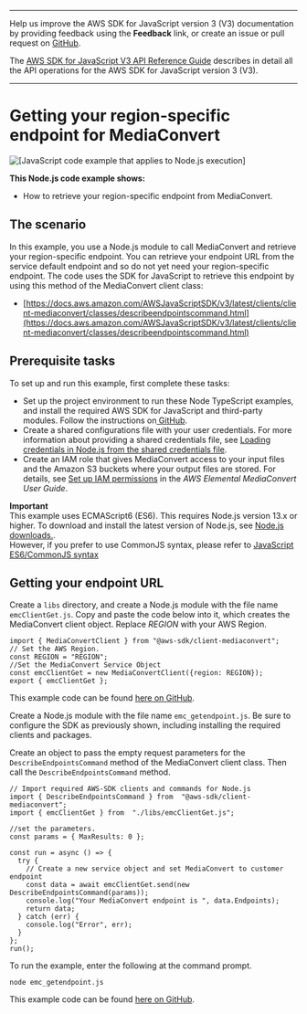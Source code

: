 --------

Help us improve the AWS SDK for JavaScript version 3 \(V3\) documentation by providing feedback using the **Feedback** link, or create an issue or pull request on [GitHub](https://github.com/awsdocs/aws-sdk-for-javascript-v3)\.

 The [AWS SDK for JavaScript V3 API Reference Guide](https://docs.aws.amazon.com/AWSJavaScriptSDK/v3/latest/index.html) describes in detail all the API operations for the AWS SDK for JavaScript version 3 \(V3\)\.

--------

# Getting your region\-specific endpoint for MediaConvert<a name="emc-examples-getendpoint"></a>

![\[JavaScript code example that applies to Node.js execution\]](http://docs.aws.amazon.com/sdk-for-javascript/v3/developer-guide/images/nodeicon.png)

**This Node\.js code example shows:**
+ How to retrieve your region\-specific endpoint from MediaConvert\.

## The scenario<a name="emc-example-getendpoint-scenario"></a>

In this example, you use a Node\.js module to call MediaConvert and retrieve your region\-specific endpoint\. You can retrieve your endpoint URL from the service default endpoint and so do not yet need your region\-specific endpoint\. The code uses the SDK for JavaScript to retrieve this endpoint by using this method of the MediaConvert client class:
+ [https://docs.aws.amazon.com/AWSJavaScriptSDK/v3/latest/clients/client-mediaconvert/classes/describeendpointscommand.html](https://docs.aws.amazon.com/AWSJavaScriptSDK/v3/latest/clients/client-mediaconvert/classes/describeendpointscommand.html)

## Prerequisite tasks<a name="emc-example-getendpoint-prerequisites"></a>

To set up and run this example, first complete these tasks:
+ Set up the project environment to run these Node TypeScript examples, and install the required AWS SDK for JavaScript and third\-party modules\. Follow the instructions on[ GitHub](https://github.com/awsdocs/aws-doc-sdk-examples/tree/master/javascriptv3/example_code/mediaconvert/README.md)\.
+ Create a shared configurations file with your user credentials\. For more information about providing a shared credentials file, see [Loading credentials in Node\.js from the shared credentials file](loading-node-credentials-shared.md)\.
+ Create an IAM role that gives MediaConvert access to your input files and the Amazon S3 buckets where your output files are stored\. For details, see [Set up IAM permissions](https://docs.aws.amazon.com/mediaconvert/latest/ug/iam-role.html) in the *AWS Elemental MediaConvert User Guide*\.

**Important**  
This example uses ECMAScript6 \(ES6\)\. This requires Node\.js version 13\.x or higher\. To download and install the latest version of Node\.js, see [Node\.js downloads\.](https://nodejs.org/en/download)\.  
However, if you prefer to use CommonJS syntax, please refer to [JavaScript ES6/CommonJS syntax](sdk-example-javascript-syntax.md)

## Getting your endpoint URL<a name="emc-example-getendpoint-url"></a>

Create a `libs` directory, and create a Node\.js module with the file name `emcClientGet.js`\. Copy and paste the code below into it, which creates the MediaConvert client object\. Replace *REGION* with your AWS Region\. 

```
import { MediaConvertClient } from "@aws-sdk/client-mediaconvert";
// Set the AWS Region.
const REGION = "REGION";
//Set the MediaConvert Service Object
const emcClientGet = new MediaConvertClient({region: REGION});
export { emcClientGet };
```

This example code can be found [here on GitHub](https://github.com/awsdocs/aws-doc-sdk-examples/blob/master/javascriptv3/example_code/mediaconvert/src/libs/emcClientGet.js)\.

Create a Node\.js module with the file name `emc_getendpoint.js`\. Be sure to configure the SDK as previously shown, including installing the required clients and packages\.

Create an object to pass the empty request parameters for the `DescribeEndpointsCommand` method of the MediaConvert client class\. Then call the `DescribeEndpointsCommand` method\. 

```
// Import required AWS-SDK clients and commands for Node.js
import { DescribeEndpointsCommand } from  "@aws-sdk/client-mediaconvert";
import { emcClientGet } from  "./libs/emcClientGet.js";

//set the parameters.
const params = { MaxResults: 0 };

const run = async () => {
  try {
    // Create a new service object and set MediaConvert to customer endpoint
    const data = await emcClientGet.send(new DescribeEndpointsCommand(params));
    console.log("Your MediaConvert endpoint is ", data.Endpoints);
    return data;
  } catch (err) {
    console.log("Error", err);
  }
};
run();
```

To run the example, enter the following at the command prompt\.

```
node emc_getendpoint.js 
```

This example code can be found [here on GitHub](https://github.com/awsdocs/aws-doc-sdk-examples/blob/master/javascriptv3/example_code/mediaconvert/src/emc_getendpoint.js)\.